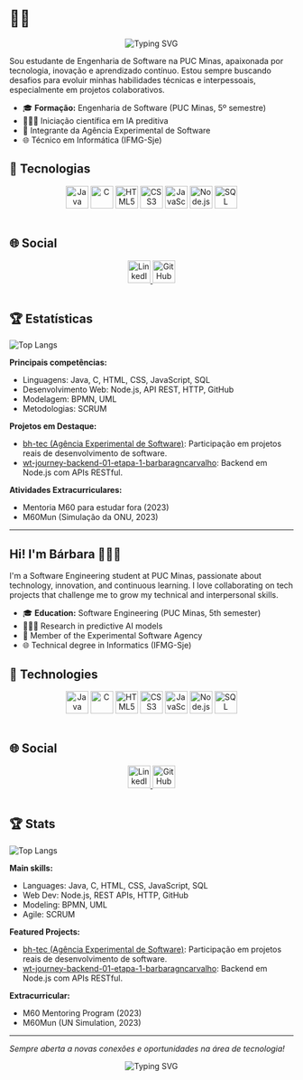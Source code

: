 # 👩‍💻
<p align="center">
  <img src="https://readme-typing-svg.demolab.com?font=Fira+Code&weight=700&pause=1000&color=1976D2&center=true&vCenter=true&width=435&lines=Ol%C3%A1!+Eu+sou+a+B%C3%A1rbara.;Seja+bem-vindo(a)!" alt="Typing SVG" />
</p>

Sou estudante de Engenharia de Software na PUC Minas, apaixonada por tecnologia, inovação e aprendizado contínuo. Estou sempre buscando desafios para evoluir minhas habilidades técnicas e interpessoais, especialmente em projetos colaborativos. 

- 🎓 **Formação:** Engenharia de Software (PUC Minas, 5º semestre)  
- 👩🏻‍🔬 Iniciação científica em IA preditiva  
- 💼 Integrante da Agência Experimental de Software  
- 🌐 Técnico em Informática (IFMG-Sje)

## 🚀 Tecnologias

<div align="center">
    <img src="https://cdn.jsdelivr.net/gh/devicons/devicon/icons/java/java-original.svg" alt="Java" width="40" height="40"/>
    <img src="https://cdn.jsdelivr.net/gh/devicons/devicon/icons/c/c-original.svg" alt="C" width="40" height="40"/>
    <img src="https://cdn.jsdelivr.net/gh/devicons/devicon/icons/html5/html5-original.svg" alt="HTML5" width="40" height="40"/>
    <img src="https://cdn.jsdelivr.net/gh/devicons/devicon/icons/css3/css3-original.svg" alt="CSS3" width="40" height="40"/>
    <img src="https://cdn.jsdelivr.net/gh/devicons/devicon/icons/javascript/javascript-original.svg" alt="JavaScript" width="40" height="40"/>
    <img src="https://cdn.jsdelivr.net/gh/devicons/devicon/icons/nodejs/nodejs-original.svg" alt="Node.js" width="40" height="40"/>
    <img src="https://cdn.jsdelivr.net/gh/devicons/devicon/icons/mysql/mysql-original.svg" alt="SQL" width="40" height="40"/>
</div>

<br/>

## 🌐 Social

<div align="center">
    <a href="https://www.linkedin.com/in/barbarakcarvalho/" target="_blank">
        <img src="https://cdn.jsdelivr.net/gh/devicons/devicon/icons/linkedin/linkedin-original.svg" alt="LinkedIn" width="40" height="40"/>
    </a>
    <a href="https://github.com/barbaragncarvalho" target="_blank">
        <img src="https://www.svgrepo.com/show/475654/github-color.svg" alt="GitHub" width="40" height="40"/>
    </a>
</div>

<br/>

## 🏆 Estatísticas

![Top Langs](https://github-readme-stats.vercel.app/api/top-langs/?username=barbaragncarvalho&layout=compact&theme=tokyonight)

**Principais competências:**
- Linguagens: Java, C, HTML, CSS, JavaScript, SQL
- Desenvolvimento Web: Node.js, API REST, HTTP, GitHub
- Modelagem: BPMN, UML
- Metodologias: SCRUM

**Projetos em Destaque:**
- [bh-tec (Agência Experimental de Software)](https://github.com/agencia-experimental-de-software/bh-tec): Participação em projetos reais de desenvolvimento de software.
- [wt-journey-backend-01-etapa-1-barbaragncarvalho](https://github.com/barbaragncarvalho/Hamburgueria-gourmet): Backend em Node.js com APIs RESTful.

**Atividades Extracurriculares:**
- Mentoria M60 para estudar fora (2023)
- M60Mun (Simulação da ONU, 2023)

---

## Hi! I'm Bárbara 👩🏻‍💻

I'm a Software Engineering student at PUC Minas, passionate about technology, innovation, and continuous learning. I love collaborating on tech projects that challenge me to grow my technical and interpersonal skills.

- 🎓 **Education:** Software Engineering (PUC Minas, 5th semester)
- 👩🏻‍🔬 Research in predictive AI models
- 💼 Member of the Experimental Software Agency
- 🌐 Technical degree in Informatics (IFMG-Sje)

## 🚀 Technologies

<div align="center">
    <img src="https://cdn.jsdelivr.net/gh/devicons/devicon/icons/java/java-original.svg" alt="Java" width="40" height="40"/>
    <img src="https://cdn.jsdelivr.net/gh/devicons/devicon/icons/c/c-original.svg" alt="C" width="40" height="40"/>
    <img src="https://cdn.jsdelivr.net/gh/devicons/devicon/icons/html5/html5-original.svg" alt="HTML5" width="40" height="40"/>
    <img src="https://cdn.jsdelivr.net/gh/devicons/devicon/icons/css3/css3-original.svg" alt="CSS3" width="40" height="40"/>
    <img src="https://cdn.jsdelivr.net/gh/devicons/devicon/icons/javascript/javascript-original.svg" alt="JavaScript" width="40" height="40"/>
    <img src="https://cdn.jsdelivr.net/gh/devicons/devicon/icons/nodejs/nodejs-original.svg" alt="Node.js" width="40" height="40"/>
    <img src="https://cdn.jsdelivr.net/gh/devicons/devicon/icons/mysql/mysql-original.svg" alt="SQL" width="40" height="40"/>
</div>

<br/>

## 🌐 Social

<div align="center">
    <a href="https://www.linkedin.com/in/barbarakcarvalho/" target="_blank">
        <img src="https://cdn.jsdelivr.net/gh/devicons/devicon/icons/linkedin/linkedin-original.svg" alt="LinkedIn" width="40" height="40"/>
    </a>
    <a href="https://github.com/barbaragncarvalho" target="_blank">
        <img src="https://cdn.jsdelivr.net/gh/devicons/devicon/icons/github/github-original.svg" alt="GitHub" width="40" height="40"/>
    </a>
</div>

<br/>

## 🏆 Stats

![Top Langs](https://github-readme-stats.vercel.app/api/top-langs/?username=barbaragncarvalho&layout=compact&theme=tokyonight)

**Main skills:**
- Languages: Java, C, HTML, CSS, JavaScript, SQL
- Web Dev: Node.js, REST APIs, HTTP, GitHub
- Modeling: BPMN, UML
- Agile: SCRUM

**Featured Projects:**
- [bh-tec (Agência Experimental de Software)](https://github.com/agencia-experimental-de-software/bh-tec): Participação em projetos reais de desenvolvimento de software.
- [wt-journey-backend-01-etapa-1-barbaragncarvalho](https://github.com/barbaragncarvalho/Hamburgueria-gourmet): Backend em Node.js com APIs RESTful.

**Extracurricular:**
- M60 Mentoring Program (2023)
- M60Mun (UN Simulation, 2023)

---
_Sempre aberta a novas conexões e oportunidades na área de tecnologia!_

<p align="center">
  <img src="https://readme-typing-svg.demolab.com?font=Fira+Code&weight=700&pause=1000&color=1976D2&center=true&vCenter=true&width=430&lines=Foi+bom+te+ter+aqui!;Volte+sempre!" alt="Typing SVG" />
</p>
